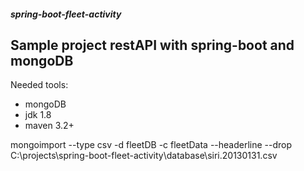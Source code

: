 ##### spring-boot-fleet-activity #####
## Sample project restAPI with spring-boot and mongoDB ##

Needed tools:
- mongoDB
- jdk 1.8
- maven 3.2+

mongoimport --type csv -d fleetDB -c fleetData --headerline --drop C:\projects\spring-boot-fleet-activity\database\siri.20130131.csv
